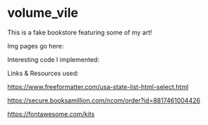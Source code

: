# volume_vile
This is a fake bookstore featuring some of my art!

Img pages go here:

Interesting code I implemented:


Links & Resources used:

https://www.freeformatter.com/usa-state-list-html-select.html

https://secure.booksamillion.com/ncom/order?id=8817461004426

https://fontawesome.com/kits